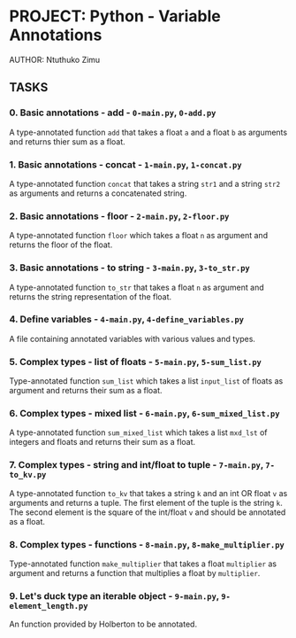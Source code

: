 # PROJECT: Python - Variable Annotations

AUTHOR: Ntuthuko Zimu

## TASKS

### 0. Basic annotations - add - `0-main.py`, `0-add.py`

A type-annotated function `add` that takes a float `a` and a float `b` as arguments and returns thier sum as a float.

### 1. Basic annotations - concat - `1-main.py`, `1-concat.py`

A type-annotated function `concat` that takes a string `str1` and a string `str2` as arguments and returns a concatenated string.

### 2. Basic annotations - floor - `2-main.py`, `2-floor.py`

A type-annotated function `floor` which takes a float `n` as argument and returns the floor of the float.

### 3. Basic annotations - to string - `3-main.py`, `3-to_str.py`

A type-annotated function `to_str` that takes a float `n` as argument and returns the string representation of the float.

### 4. Define variables - `4-main.py`, `4-define_variables.py`

A file containing annotated variables with various values and types.

### 5. Complex types - list of floats - `5-main.py`, `5-sum_list.py`

Type-annotated function `sum_list` which takes a list `input_list` of floats as argument and returns their sum as a float.

### 6. Complex types - mixed list - `6-main.py`, `6-sum_mixed_list.py`

A type-annotated function `sum_mixed_list` which takes a list `mxd_lst` of integers and floats and returns their sum as a float.

### 7. Complex types - string and int/float to tuple - `7-main.py`, `7-to_kv.py`

A type-annotated function `to_kv` that takes a string `k` and an int OR float `v` as arguments and returns a tuple.  The first element of the tuple is the string `k`.  The second element is the square of the int/float `v` and should be annotated as a float.

### 8. Complex types - functions - `8-main.py`, `8-make_multiplier.py`

Type-annotated function `make_multiplier` that takes a float `multiplier` as argument and returns a function that multiplies a float by `multiplier`.

### 9. Let's duck type an iterable object - `9-main.py`, `9-element_length.py`

An function provided by Holberton to be annotated.
